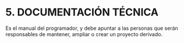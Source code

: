 # 5. DOCUMENTACIÓN TÉCNICA

Es el manual del programador, y debe apuntar a las personas que serán responsables de mantener, ampliar o crear un proyecto derivado.